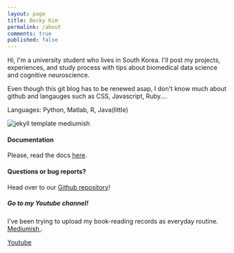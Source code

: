 ```yaml
---
layout: page
title: Becky Kim
permalink: /about
comments: true
published: false
---
```


<div class="row justify-content-between">
<div class="col-md-8 pr-5">

<p>Hi, I'm a university student who lives in South Korea. I'll post my projects, experiences, and study process with tips about biomedical data science and cognitive neuroscience.</p>

<p>Even though this git blog has to be renewed asap, I don't know much about github and langauges such as CSS, Javascript, Ruby....</p>
  
<p>Languages: Python, Matlab, R, Java(little)</p>
  
<p class="mb-5"><img class="shadow-lg" src="{{site.baseurl}}/assets/images/mediumish-jekyll-template.png" alt="jekyll template mediumish" /></p>
<h4>Documentation</h4>

<p>Please, read the docs <a href="https://bootstrapstarter.com/bootstrap-templates/template-mediumish-bootstrap-jekyll/">here</a>.</p>

<h4>Questions or bug reports?</h4>

<p>Head over to our <a href="https://github.com/wowthemesnet/mediumish-theme-jekyll">Github repository</a>!</p>

</div>

<div class="col-md-4">

<div class="sticky-top sticky-top-80">
<h5>Go to my Youtube channel!</h5>

<p>I've been trying to upload my book-reading records as everyday routine. <a target="_blank" href="https://github.com/wowthemesnet/mediumish-theme-jekyll">Mediumish <i class="fab fa-github"></i></a>.</p>

<a target="_blank" href="https://www.youtube.com/channel/UCt5cw9mpP0AfA0W0ViTe4Cw" class="btn btn-danger">Youtube</a>

</div>
</div>
</div>

